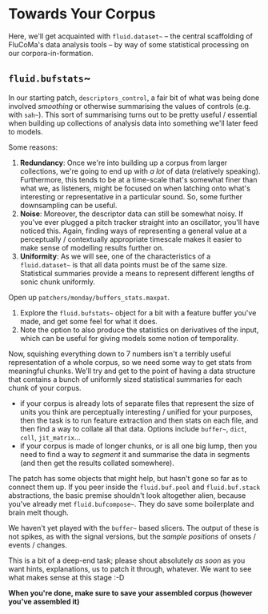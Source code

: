 # Towards Your Corpus 

Here, we'll get acquainted with `fluid.dataset~` – the central scaffolding of FluCoMa's data analysis tools – by way of some statistical processing on our corpora-in-formation. 

## `fluid.bufstats`~

In our starting patch, `descriptors_control`, a fair bit of what was being done involved *smoothing* or otherwise summarising the values of controls (e.g. with `sah~`). This sort of summarising turns out to be pretty useful / essential when building up collections of analysis data into something we'll later feed to models. 

Some reasons: 
1. **Redundancy**: Once we're into building up a corpus from larger collections, we're going to end up with *a lot* of data (relatively speaking). Furthermore, this tends to be at a time-scale that's somewhat finer than what we, as listeners, might be focused on when latching onto what's interesting or representative in a particular sound. So, some further downsampling can be useful. 
2. **Noise**: Moreover, the descriptor data can still be somewhat noisy. If you've ever plugged a pitch tracker straight into an oscillator, you'll have noticed this. Again, finding ways of representing a general value at a perceptually / contextually appropriate timescale makes it easier to make sense of modelling results further on. 
3. **Uniformity**: As we will see, one of the characteristics of a `fluid.dataset~` is that all data points must be of the same size. Statistical summaries provide a means to represent different lengths of sonic chunk uniformly. 

Open up `patchers/monday/buffers_stats.maxpat`. 

1. Explore the `fluid.bufstats~` object for a bit with a feature buffer you've made, and get some feel for what it does. 
2. Note the option to also produce the statistics on derivatives of the input, which can be useful for giving models some notion of temporality. 

Now, squishing everything down to 7 numbers isn't a terribly useful representation of a whole corpus, so we need some way to get stats from meaningful chunks. We'll try and get to the point of having a data structure that contains a bunch of uniformly sized statistical summaries for each chunk of your corpus. 

* if your corpus is already lots of separate files that represent the size of units you think are perceptually interesting / unified for your purposes, then the task is to run feature extraction and then stats on each file, and then find a way to collate all that data. Options include `buffer~`, `dict`, `coll`, `jit_matrix`... 
* if your corpus is made of longer chunks, or is all one big lump, then you need to find a way to *segment* it and summarise the data in segments (and then get the results collated somewhere). 

The patch has some  objects that might help, but hasn't gone so far as to connect them up. If you peer inside the `fluid.buf.pool` and `fluid.buf.stack` abstractions, the basic premise shouldn't look altogether alien, because you've already met `fluid.bufcompose~`. They do save some boilerplate and brain melt though. 

We haven't yet played with the `buffer~` based slicers. The output of these is not spikes, as with the signal versions, but the *sample positions* of onsets /  events / changes. 

This is a bit of a deep-end task; please shout absolutely *as soon* as you want hints, explanations, us to patch it through, whatever. We want to see what makes sense at this stage :-D

**When you're done, make sure to save your assembled corpus (however you've assembled it)** 
